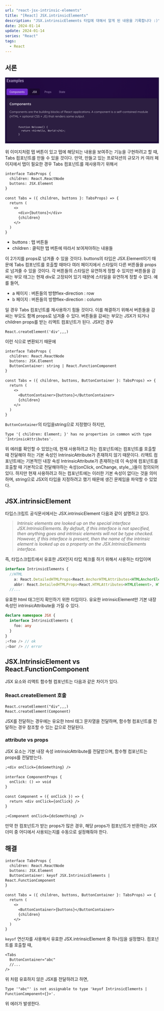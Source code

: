 ```yaml
---
url: "react-jsx-intrinsic-elements"
title: "[React] JSX.intrinsicElements"
description: "JSX.intrinsicElements 타입에 대해서 알게 된 내용을 기록합니다 :)"
date: 2024-01-14
update: 2024-01-14
series: "React"
tags:
  - React
---
```


## 서론

![](./assets/tabs.png)

위 이미지처럼 탭 버튼이 있고 탭에 해당되는 내용을 보여주는 기능을 구현하려고 할 때, Tabs 컴포넌트를 만들 수 있을 것이다. 만약, 만들고 있는 프로덕션의 규모가 커 여러 페이지에서 탭이 필요한 경우 Tabs 컴포넌트를 재사용하기 위해서

```tsx
interface TabsProps {
  children: React.ReactNode
  buttons: JSX.Element
}

const Tabs = ({ children, buttons }: TabsProps) => {
  return (
    <>
      <div>{buttons}</div>
      {children}
    </>
  )
}
```

- buttons : 탭 버튼들
- children : 클릭한 탭 버튼에 따라서 보여져야하는 내용들

이 2가지를 props로 넘겨줄 수 있을 것이다.
buttons의 타입은 JSX.Element이기 때문에 Tabs 컴포넌트를 호출할 때마다 여러 페이지에서 스타일이 다른 버튼들을 props로 넘겨줄 수 있을 것이다. 각 버튼들의 스타일은 유연하게 정할 수 있지만 버튼들을 감싸는 부모 태그는 현재 div로 고정되어 있기 때문에 스타일을 유연하게 정할 수 없다. 예를 들어,

- a 페이지 : 버튼들의 방향flex-direction : row
- b 페이지 : 버튼들의 방향flex-direction : column

일 경우 Tabs 컴포넌트를 재사용하기 힘들 것이다. 이를 해결하기 위해서 버튼들을 감싸는 부모도 함께 props로 넘겨줄 수 있다. 버튼들을 감싸는 부모는 JSX가 되거나 children props를 받는 리액트 컴포넌트가 된다. JSX인 경우

```tsx
React.createElement('div',,,)
```

이런 식으로 변환되기 때문에

```tsx
interface TabsProps {
  children: React.ReactNode
  buttons: JSX.Element
  ButtonContainer: string | React.FunctionComponent
}

const Tabs = ({ children, buttons, ButtonContainer }: TabsProps) => {
  return (
    <>
      <ButtonContainer>{buttons}</ButtonContainer>
      {children}
    </>
  )
}
```

`ButtonContainer`의 타입을string으로 지정했다 하지만,

```text
Type '{ children: Element; }' has no properties in common with type 'IntrinsicAttributes'.
```

위 에러를 확인할 수 있었는데, 현재 사용하려고 하는 컴포넌트에는 컴포넌트를 호출할 때 전달해야 하는 기본 속성인 IntrinsicAttribute가 존재하지 않기 때문이다. 리액트 컴포넌트에는 기본적인 내장 속성 IntrinsicAttribute가 존재하는데 이 속성에 컴포넌트를 호출할 때 기본적으로 전달해야하는 속성(onClick, onChange, style,,,)들이 정의되어 있다. 하지만 현재 사용하려고 하는 컴포넌트에는 이러한 기본 속성이 없다는 것을 의미하며, string으로 JSX의 타입을 지정하려고 했기 때문에 생긴 문제임을 파악할 수 있었다.

## JSX.intrinsicElement

타입스크립트 공식문서에서는 JSX.intrinsicElement 다음과 같이 설명하고 있다.

> _Intrinsic elements are looked up on the special interface JSX.IntrinsicElements. By default, if this interface is not specified, then anything goes and intrinsic elements will not be type checked. However, if this interface is present, then the name of the intrinsic element is looked up as a property on the JSX.IntrinsicElements interface._

즉, 타입스크립트에서 유효한 JSX인지 타입 체크를 하기 위해서 사용하는 타입이며

```ts
interface IntrinsicElements {
  //HTML
	a: React.DetailedHTMLProps<React.AnchorHTMLAttributes<HTMLAnchorElement>, HTMLAnchorElement>;
	abbr: React.DetailedHTMLProps<React.HTMLAttributes<HTMLElement>, HTMLElement>;
  //...
```

유효한 html 태그인지 확인하기 위한 타입이다. 유요한 intrinsicElement만 기본 내장 속성인 intrinsicAttribute을 가질 수 있다.

```ts
declare namespace JSX {
  interface IntrinsicElements {
    foo: any
  }
}
;<foo /> // ok
;<bar /> // error
```

## JSX.IntrinsicElement vs React.FunctionComponent

JSX 요소와 리액트 함수형 컴포넌트는 다음과 같은 차이가 있다.

### React.createElement 호출

```tsx
React.createElement("div",,,)
React.createElement(Component)
```

JSX를 전달하는 경우에는 유요한 html 태그 문자열을 전달하며, 함수형 컴포넌트를 전달하는 경우 참조할 수 있는 값으로 전달된다.

### attribute vs props

JSX 요소는 기본 내장 속성 intrinsicAttribute를 전달받으며, 함수형 컴포넌트는 props를 전달받는다.

```tsx
;<div onClick={doSomething} />

interface ComponentProps {
  onClick: () => void
}

const Component = ({ onClick }) => {
  return <div onClick={onClick} />
}

;<Component onClick={doSomething} />
```

만약 한 컴포넌트가 받는 props가 많은 경우, 해당 props가 컴포넌트가 반환하는 JSX 더미 중 어디에서 사용되는지를 수동으로 설정해줘야 한다.

## 해결

```tsx
interface TabsProps {
  children: React.ReactNode
  buttons: JSX.Element
  ButtonContainer: keyof JSX.IntrinsicElements | React.FunctionComponent
}

const Tabs = ({ children, buttons, ButtonContainer }: TabsProps) => {
  return (
    <>
      <ButtonContainer>{buttons}</ButtonContainer>
      {children}
    </>
  )
}
```

`keyof` 연산자를 사용해서 유효한 JSX.intrinsicElement 중 하나임을 설정했다. 컴포넌트를 호출할 때,

```tsx
<Tabs
  ButtonContainer="abc"
  //...
/>
```

위 처럼 유효하지 않은 JSX를 전달하려고 하면,

```text
Type '"abc"' is not assignable to type 'keyof IntrinsicElements | FunctionComponent<{}>'.
```

위 에러가 발생한다.
